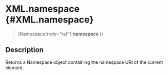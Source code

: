 XML.namespace {#XML.namespace}
=============

> [Namespace]{role="ref"} **namespace** ()

Description
-----------

Returns a Namespace object containing the namespace URI of the current
element.
